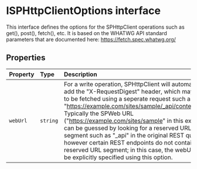 # ISPHttpClientOptions interface





This interface defines the options for the SPHttpClient operations such as get(), post(), fetch(), etc. It is based on the WHATWG API standard parameters that are documented here: https://fetch.spec.whatwg.org/




## Properties

| Property	   | Type	| Description|
|:-------------|:-------|:-----------|
|`webUrl`      | `string` | For a write operation, SPHttpClient will automatically add the "X-RequestDigest" header, which may need to be fetched using a seperate request such as "https://example.com/sites/sample/_api/contextinfo". Typically the SPWeb URL ("https://example.com/sites/sample" in this example) can be guessed by looking for a reserved URL segment such as "_api" in the original REST query, however certain REST endpoints do not contain a reserved URL segment; in this case, the webUrl can be explicitly specified using this option. |





